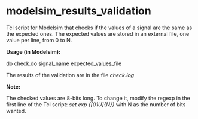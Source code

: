 # modelsim_results_validation
Tcl script for Modelsim that checks if the values of a signal are the same as the expected ones. 
The expected values are stored in an external file, one value per line, from 0 to N.

**Usage (in Modelsim):**

do check.do signal_name expected_values_file

The results of the validation are in the file *check.log*

**Note:**

The checked values are 8-bits long. To change it, modify the regexp in the first line of the Tcl script:
*set exp {[01U]{N}}* with N as the number of bits wanted.

